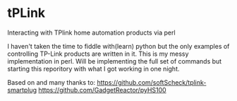 # tPLink
Interacting with TPlink home automation products via perl

I haven't taken the time to fiddle with(learn) python but the only examples of controlling TP-Link products are written in it. This is my messy implementation in perl. Will be implementing the full set of commands but starting this reporitory with what I got working in one night.

Based on and many thanks to:
https://github.com/softScheck/tplink-smartplug
https://github.com/GadgetReactor/pyHS100
